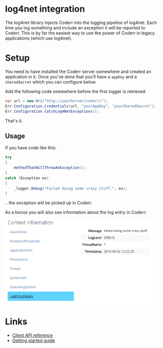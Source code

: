 log4net integration
================

The log4net library injects Coderr into the logging pipeline of log4net. Each time you log something and include an exception it will be reported to Coderr. This is by far the easiest way to use the power of Coderr in legacy applications (which use log4net).

# Setup

You need to have installed the Coderr server somewhere and created an application in it. Once you've done that you'll have a `appKey` and a `sharedSecret` which you can configure below.

Add the following code somewhere before the first logger is retrieved.

```csharp
var url = new Uri("http://yourServer/coderr/");
Err.Configuration.Credentials(url, "yourAppKey", "yourSharedSecret");
Err.Configuration.CatchLog4NetExceptions();
```

That's it. 

## Usage

If you have code like this:

```csharp
try
{
	methodThatWillThrowAnException();
}
catch (Exception ex)
{
	_logger.Debug("Failed doing some crazy stuff.", ex);
}
```

.. the exception will be picked up in Coderr.

As a bonus you will also see information about the log entry in Coderr:

![](contextinfo.png)

# Links

* [Client API reference](https://coderrapp.com/docs/api/client/log4net/)
* [Getting started guide](../../gettingstarted.md)
